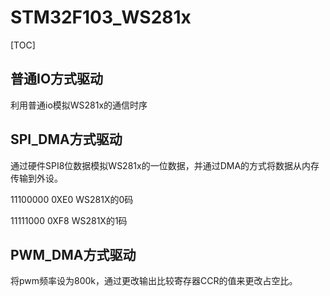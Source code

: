 # STM32F103_WS281x

[TOC]

## 普通IO方式驱动

利用普通io模拟WS281x的通信时序

## SPI_DMA方式驱动

通过硬件SPI8位数据模拟WS281x的一位数据，并通过DMA的方式将数据从内存传输到外设。 

 11100000  0XE0  WS281X的0码

 11111000  0XF8  WS281X的1码

## PWM_DMA方式驱动

将pwm频率设为800k，通过更改输出比较寄存器CCR的值来更改占空比。